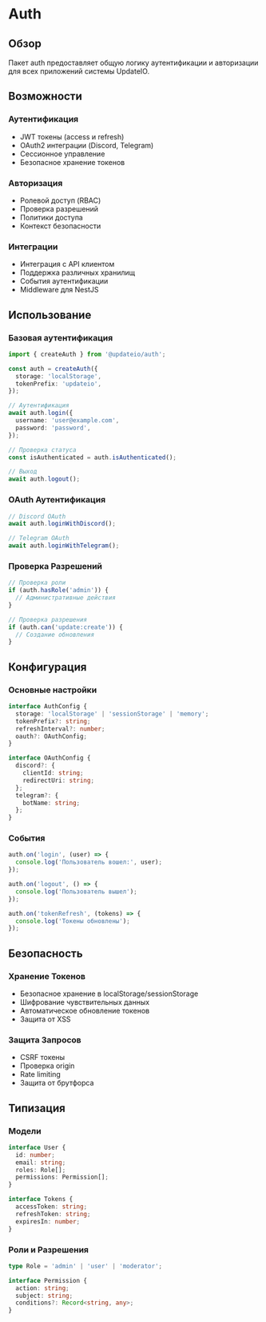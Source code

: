 # Auth

## Обзор
Пакет auth предоставляет общую логику аутентификации и авторизации для всех приложений системы UpdateIO.

## Возможности

### Аутентификация
- JWT токены (access и refresh)
- OAuth2 интеграции (Discord, Telegram)
- Сессионное управление
- Безопасное хранение токенов

### Авторизация
- Ролевой доступ (RBAC)
- Проверка разрешений
- Политики доступа
- Контекст безопасности

### Интеграции
- Интеграция с API клиентом
- Поддержка различных хранилищ
- События аутентификации
- Middleware для NestJS

## Использование

### Базовая аутентификация
```typescript
import { createAuth } from '@updateio/auth';

const auth = createAuth({
  storage: 'localStorage',
  tokenPrefix: 'updateio',
});

// Аутентификация
await auth.login({
  username: 'user@example.com',
  password: 'password',
});

// Проверка статуса
const isAuthenticated = auth.isAuthenticated();

// Выход
await auth.logout();
```

### OAuth Аутентификация
```typescript
// Discord OAuth
await auth.loginWithDiscord();

// Telegram OAuth
await auth.loginWithTelegram();
```

### Проверка Разрешений
```typescript
// Проверка роли
if (auth.hasRole('admin')) {
  // Административные действия
}

// Проверка разрешения
if (auth.can('update:create')) {
  // Создание обновления
}
```

## Конфигурация

### Основные настройки
```typescript
interface AuthConfig {
  storage: 'localStorage' | 'sessionStorage' | 'memory';
  tokenPrefix?: string;
  refreshInterval?: number;
  oauth?: OAuthConfig;
}

interface OAuthConfig {
  discord?: {
    clientId: string;
    redirectUri: string;
  };
  telegram?: {
    botName: string;
  };
}
```

### События
```typescript
auth.on('login', (user) => {
  console.log('Пользователь вошел:', user);
});

auth.on('logout', () => {
  console.log('Пользователь вышел');
});

auth.on('tokenRefresh', (tokens) => {
  console.log('Токены обновлены');
});
```

## Безопасность

### Хранение Токенов
- Безопасное хранение в localStorage/sessionStorage
- Шифрование чувствительных данных
- Автоматическое обновление токенов
- Защита от XSS

### Защита Запросов
- CSRF токены
- Проверка origin
- Rate limiting
- Защита от брутфорса

## Типизация

### Модели
```typescript
interface User {
  id: number;
  email: string;
  roles: Role[];
  permissions: Permission[];
}

interface Tokens {
  accessToken: string;
  refreshToken: string;
  expiresIn: number;
}
```

### Роли и Разрешения
```typescript
type Role = 'admin' | 'user' | 'moderator';

interface Permission {
  action: string;
  subject: string;
  conditions?: Record<string, any>;
}
``` 